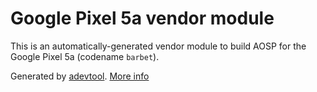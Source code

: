 # Google Pixel 5a vendor module

This is an automatically-generated vendor module to build AOSP for the Google Pixel 5a (codename `barbet`).

Generated by [adevtool](https://github.com/GrapheneOS/adevtool). [More info](https://github.com/GrapheneOS/adevtool/blob/main/README.md)

